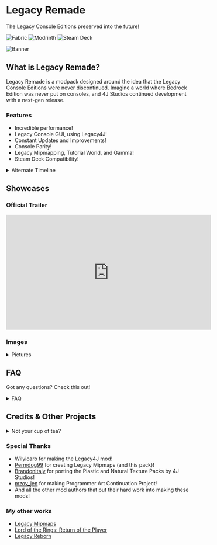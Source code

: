 # Legacy Remade
The Legacy Console Editions preserved into the future!

![Fabric](https://cdn.modrinth.com/data/cached_images/155a7d43e66b59002ff74a3e5938d5f7022e539d.png)   ![Modrinth](https://cdn.modrinth.com/data/cached_images/16bf22f70a2b5a3dd8296d36a0e3f688e457d231.png)  ![Steam Deck](https://cdn.modrinth.com/data/cached_images/d79526d2dd938defe8b68057b2df99f534604f5f.png)

![Banner](https://cdn.modrinth.com/data/cached_images/31dafea9bc8364b666980bc358d5e046aa1dfbdc.png)

## What is Legacy Remade?
Legacy Remade is a modpack designed around the idea that the Legacy Console Editions were never discontinued. Imagine a world where Bedrock Edition was never put on consoles, and 4J Studios continued development with a next-gen release.


### Features

- Incredible performance! 
- Legacy Console GUI, using Legacy4J!
- Constant Updates and Improvements!
- Console Parity!
- Legacy Mipmapping, Tutorial World, and Gamma!
- Steam Deck Compatibility!

<details>
<summary>Alternate Timeline</summary>

- **June 23, 2020:** 4J Studios released TU83, the Nether Update, the same day as Java Edition! 
  
- **November 15, 2020:** the next-gen update for the PS5 and Xbox Series consoles was released. 
  
- **June 8, 2021:** the Caves & Cliffs Update, aka TU88, came out! 
  
-  **November 30, 2021:** TU93 would see the addition of a custom world generator similar to Java Edition, with updated caves. 
  
- **June 7, 2022:** TU95 released alongside the Wild Update, adding the Warden and a new Swamp biome. 
  
- **June 7, 2023:** TU100, the Trails & Tails update released, with an official Steam Deck Edition!

</details>

## Showcases

### Official Trailer
<iframe width="560" height="315" src="https://www.youtube-nocookie.com/embed/dUJTpVBXvk0" title="YouTube video player" frameborder="0" allow="accelerometer; autoplay; clipboard-write; encrypted-media; gyroscope; picture-in-picture; web-share" allowfullscreen></iframe>

### Images
<details>
<summary>Pictures</summary>

![Title Screen](https://cdn.modrinth.com/data/cLskuGpL/images/8bbd120e9cbb53c8320b1198bcd1e32f23635104.png)

![Image1](https://cdn.modrinth.com/data/cLskuGpL/images/c4481b3809ea02f86456177ce5361d453bbcb5af.png)

![Image3](https://cdn.modrinth.com/data/cLskuGpL/images/d6da588e7d1d44fb2a4649d1d08f9c9e6987b413.png)

</details>


## FAQ
Got any questions? Check this out!

<details>
<summary>FAQ</summary>

### Will this be updated to future versions?
Most certainly yes! Expect a release once most mods have been updated.

### Can you backport to version XXX?
Backporting to older versions is not in the scope of this modpack, nor will it be done.

### Where do I report a bug?
[Issues](https://github.com/Permdog99/Legacy-Remade/issues)

### Can I show this off in my YouTube video?
Go right ahead!

### Can I fork this modpack?
While the GPL liscense gives you permission to do so, I would strongly advice you make your own modpack instead. If you do make a fork, please give the appropriate credits

### Will you add in the LCE Mash-up Packs?
If a port exists on Modrinth, then yes.

### Is there an official Discord community?
Not at the moment, but if this modpack gets popular enough, I will definitely make one!

</details>

## Credits & Other Projects

<details>
<summary>Not your cup of tea?</summary>

Try these alternatives:
- [Console-idated](https://modrinth.com/modpack/console-idated) by N00B (Has LEM compatibility)
- [Re-Console](https://modrinth.com/modpack/legacy-minecraft) by omoso, Wilyicaro and Kyubion Studios
- [Minecraft: Console Edition](https://modrinth.com/modpack/consoleedition) by omoso
- [William's Console](https://modrinth.com/modpack/williams-console) by ContraryBaton60

</details>

### Special Thanks

- [Wilyicaro](https://modrinth.com/user/Wilyicaro) for making the Legacy4J mod!
- [Permdog99](https://modrinth.com/user/Permdog99) for creating Legacy Mipmaps (and this pack)!
- [BrandonItaly](https://modrinth.com/user/BrandonItaly) for porting the Plastic and Natural Texture Packs by 4J Studios!
- [mzov_jen](https://modrinth.com/user/mzov_jen) for making Programmer Art Continuation Project!
- And all the other mod authors that put their hard work into making these mods!

### My other works

- [Legacy Mipmaps](https://modrinth.com/mod/legacy-mipmaps)
- [Lord of the Rings: Return of the Player](https://www.curseforge.com/minecraft/modpacks/lord-of-the-rings-return-of-the-player)
- [Legacy Reborn](https://modrinth.com/modpack/legacy-reborn)
